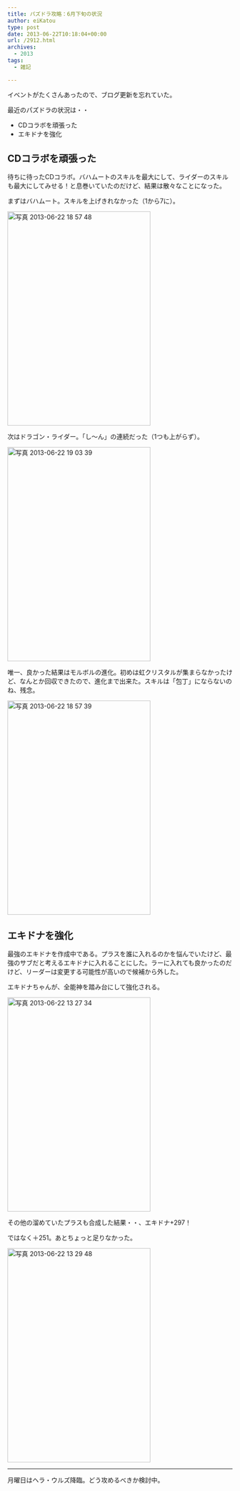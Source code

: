 ```yaml
---
title: パズドラ攻略：6月下旬の状況
author: eiKatou
type: post
date: 2013-06-22T10:18:04+00:00
url: /2912.html
archives:
  - 2013
tags:
  - 雑記

---
```

イベントがたくさんあったので、ブログ更新を忘れていた。
  
最近のパズドラの状況は・・

  * CDコラボを頑張った
  * エキドナを強化

## CDコラボを頑張った

待ちに待ったCDコラボ。バハムートのスキルを最大にして、ライダーのスキルも最大にしてみせる！と息巻いていたのだけど、結果は散々なことになった。

まずはバハムート。スキルを上げきれなかった（1から7に）。
  
[<img src="/uploads/2013/06/aafcf2aa4f047667184efe8b731c4a8c.jpg" alt="写真 2013-06-22 18 57 48" width="320" height="480" class="alignnone size-full wp-image-2914" srcset="/uploads/2013/06/aafcf2aa4f047667184efe8b731c4a8c.jpg 320w, /blog/uploads/2013/06/aafcf2aa4f047667184efe8b731c4a8c-200x300.jpg 200w" sizes="(max-width: 320px) 100vw, 320px" />][1] 

<!--more-->

次はドラゴン・ライダー。「し〜ん」の連続だった（1つも上がらず）。
  
[<img src="/uploads/2013/06/7f625248be109866e212d48fc02fbfe0.jpg" alt="写真 2013-06-22 19 03 39" width="320" height="480" class="alignnone size-full wp-image-2918" srcset="/uploads/2013/06/7f625248be109866e212d48fc02fbfe0.jpg 320w, /blog/uploads/2013/06/7f625248be109866e212d48fc02fbfe0-200x300.jpg 200w" sizes="(max-width: 320px) 100vw, 320px" />][2]

唯一、良かった結果はモルボルの進化。初めは虹クリスタルが集まらなかったけど、なんとか回収できたので、進化まで出来た。スキルは「包丁」にならないのね、残念。
  
[<img src="/uploads/2013/06/d05186da5fa27b84c6df61b20815a283.jpg" alt="写真 2013-06-22 18 57 39" width="320" height="480" class="alignnone size-full wp-image-2915" srcset="/uploads/2013/06/d05186da5fa27b84c6df61b20815a283.jpg 320w, /blog/uploads/2013/06/d05186da5fa27b84c6df61b20815a283-200x300.jpg 200w" sizes="(max-width: 320px) 100vw, 320px" />][3]

## エキドナを強化

最強のエキドナを作成中である。プラスを誰に入れるのかを悩んでいたけど、最強のサブだと考えるエキドナに入れることにした。ラーに入れても良かったのだけど、リーダーは変更する可能性が高いので候補から外した。 

エキドナちゃんが、全能神を踏み台にして強化される。
  
[<img src="/uploads/2013/06/c277fdc55b58f5a891eb940544b4afaf.jpg" alt="写真 2013-06-22 13 27 34" width="320" height="480" class="alignnone size-full wp-image-2916" srcset="/uploads/2013/06/c277fdc55b58f5a891eb940544b4afaf.jpg 320w, /blog/uploads/2013/06/c277fdc55b58f5a891eb940544b4afaf-200x300.jpg 200w" sizes="(max-width: 320px) 100vw, 320px" />][4] 

その他の溜めていたプラスも合成した結果・・、エキドナ+297！
  
ではなく＋251。あとちょっと足りなかった。
  
[<img src="/uploads/2013/06/e8fc3fde90b88173b7aad5014f6bcaf3.jpg" alt="写真 2013-06-22 13 29 48" width="320" height="480" class="alignnone size-full wp-image-2917" srcset="/uploads/2013/06/e8fc3fde90b88173b7aad5014f6bcaf3.jpg 320w, /blog/uploads/2013/06/e8fc3fde90b88173b7aad5014f6bcaf3-200x300.jpg 200w" sizes="(max-width: 320px) 100vw, 320px" />][5] 

* * *

月曜日はヘラ・ウルズ降臨。どう攻めるべきか検討中。

 [1]: /blog/uploads/2013/06/aafcf2aa4f047667184efe8b731c4a8c.jpg
 [2]: /blog/uploads/2013/06/7f625248be109866e212d48fc02fbfe0.jpg
 [3]: /blog/uploads/2013/06/d05186da5fa27b84c6df61b20815a283.jpg
 [4]: /blog/uploads/2013/06/c277fdc55b58f5a891eb940544b4afaf.jpg
 [5]: /blog/uploads/2013/06/e8fc3fde90b88173b7aad5014f6bcaf3.jpg
